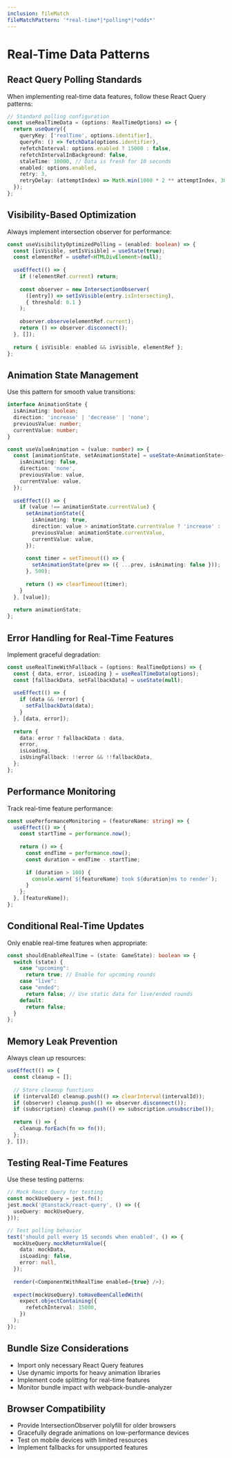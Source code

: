 ```yaml
---
inclusion: fileMatch
fileMatchPattern: '*real-time*|*polling*|*odds*'
---
```


# Real-Time Data Patterns

## React Query Polling Standards
When implementing real-time data features, follow these React Query patterns:

```typescript
// Standard polling configuration
const useRealTimeData = (options: RealTimeOptions) => {
  return useQuery({
    queryKey: ['realTime', options.identifier],
    queryFn: () => fetchData(options.identifier),
    refetchInterval: options.enabled ? 15000 : false,
    refetchIntervalInBackground: false,
    staleTime: 10000, // Data is fresh for 10 seconds
    enabled: options.enabled,
    retry: 3,
    retryDelay: (attemptIndex) => Math.min(1000 * 2 ** attemptIndex, 30000),
  });
};
```

## Visibility-Based Optimization
Always implement intersection observer for performance:

```typescript
const useVisibilityOptimizedPolling = (enabled: boolean) => {
  const [isVisible, setIsVisible] = useState(true);
  const elementRef = useRef<HTMLDivElement>(null);
  
  useEffect(() => {
    if (!elementRef.current) return;
    
    const observer = new IntersectionObserver(
      ([entry]) => setIsVisible(entry.isIntersecting),
      { threshold: 0.1 }
    );
    
    observer.observe(elementRef.current);
    return () => observer.disconnect();
  }, []);
  
  return { isVisible: enabled && isVisible, elementRef };
};
```

## Animation State Management
Use this pattern for smooth value transitions:

```typescript
interface AnimationState {
  isAnimating: boolean;
  direction: 'increase' | 'decrease' | 'none';
  previousValue: number;
  currentValue: number;
}

const useValueAnimation = (value: number) => {
  const [animationState, setAnimationState] = useState<AnimationState>({
    isAnimating: false,
    direction: 'none',
    previousValue: value,
    currentValue: value,
  });
  
  useEffect(() => {
    if (value !== animationState.currentValue) {
      setAnimationState({
        isAnimating: true,
        direction: value > animationState.currentValue ? 'increase' : 'decrease',
        previousValue: animationState.currentValue,
        currentValue: value,
      });
      
      const timer = setTimeout(() => {
        setAnimationState(prev => ({ ...prev, isAnimating: false }));
      }, 500);
      
      return () => clearTimeout(timer);
    }
  }, [value]);
  
  return animationState;
};
```

## Error Handling for Real-Time Features
Implement graceful degradation:

```typescript
const useRealTimeWithFallback = (options: RealTimeOptions) => {
  const { data, error, isLoading } = useRealTimeData(options);
  const [fallbackData, setFallbackData] = useState(null);
  
  useEffect(() => {
    if (data && !error) {
      setFallbackData(data);
    }
  }, [data, error]);
  
  return {
    data: error ? fallbackData : data,
    error,
    isLoading,
    isUsingFallback: !!error && !!fallbackData,
  };
};
```

## Performance Monitoring
Track real-time feature performance:

```typescript
const usePerformanceMonitoring = (featureName: string) => {
  useEffect(() => {
    const startTime = performance.now();
    
    return () => {
      const endTime = performance.now();
      const duration = endTime - startTime;
      
      if (duration > 100) {
        console.warn(`${featureName} took ${duration}ms to render`);
      }
    };
  }, [featureName]);
};
```

## Conditional Real-Time Updates
Only enable real-time features when appropriate:

```typescript
const shouldEnableRealTime = (state: GameState): boolean => {
  switch (state) {
    case "upcoming":
      return true; // Enable for upcoming rounds
    case "live":
    case "ended":
      return false; // Use static data for live/ended rounds
    default:
      return false;
  }
};
```

## Memory Leak Prevention
Always clean up resources:

```typescript
useEffect(() => {
  const cleanup = [];
  
  // Store cleanup functions
  if (intervalId) cleanup.push(() => clearInterval(intervalId));
  if (observer) cleanup.push(() => observer.disconnect());
  if (subscription) cleanup.push(() => subscription.unsubscribe());
  
  return () => {
    cleanup.forEach(fn => fn());
  };
}, []);
```

## Testing Real-Time Features
Use these testing patterns:

```typescript
// Mock React Query for testing
const mockUseQuery = jest.fn();
jest.mock('@tanstack/react-query', () => ({
  useQuery: mockUseQuery,
}));

// Test polling behavior
test('should poll every 15 seconds when enabled', () => {
  mockUseQuery.mockReturnValue({
    data: mockData,
    isLoading: false,
    error: null,
  });
  
  render(<ComponentWithRealTime enabled={true} />);
  
  expect(mockUseQuery).toHaveBeenCalledWith(
    expect.objectContaining({
      refetchInterval: 15000,
    })
  );
});
```

## Bundle Size Considerations
- Import only necessary React Query features
- Use dynamic imports for heavy animation libraries
- Implement code splitting for real-time features
- Monitor bundle impact with webpack-bundle-analyzer

## Browser Compatibility
- Provide IntersectionObserver polyfill for older browsers
- Gracefully degrade animations on low-performance devices
- Test on mobile devices with limited resources
- Implement fallbacks for unsupported features